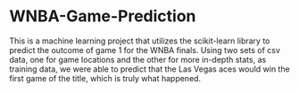 # WNBA-Game-Prediction

This is a machine learning project that utilizes the scikit-learn library to predict the outcome of game 1 for the WNBA finals. 
Using two sets of csv data, one for game locations and the other for more in-depth stats, as training data, we were able to predict that
the Las Vegas aces would win the first game of the title, which is truly what happened. 
